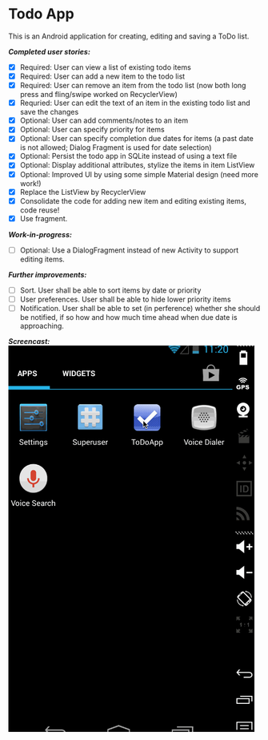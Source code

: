 Todo App
=============

This is an Android application for creating, editing and saving a ToDo list.

**_Completed user stories:_**

- [x] Required: User can view a list of existing todo items
- [x] Required: User can add a new item to the todo list
- [x] Required: User can remove an item from the todo list (now both long press and fling/swipe worked on RecyclerView)
- [x] Requried: User can edit the text of an item in the existing todo list and save the changes
- [x] Optional: User can add comments/notes to an item
- [x] Optional: User can specify priority for items
- [x] Optional: User can specify completion due dates for items (a past date is not allowed; Dialog Fragment is used for date selection)
- [x] Optional: Persist the todo app in SQLite instead of using a text file
- [x] Optional: Display additional attributes, stylize the items in item ListView
- [x] Optional: Improved UI by using some simple Material design (need more work!)
- [x] Replace the ListView by RecyclerView
- [x] Consolidate the code for adding new item and editing existing items, code reuse!
- [x] Use fragment. 

**_Work-in-progress:_**
- [ ] Optional: Use a DialogFragment instead of new Activity to support editing items. 

**_Further improvements:_**
- [ ] Sort. User shall be able to sort items by date or priority
- [ ] User preferences. User shall be able to hide lower priority items
- [ ] Notification. User shall be able to set (in perference) whether she should be notified, if so how and how much time ahead when due date is approaching.

**_Screencast:_**
![screenshot](https://github.com/fengsterooni/todoapp/blob/master/todoapp.gif)
